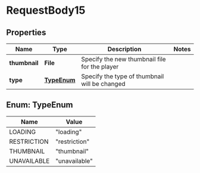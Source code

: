 

# RequestBody15


## Properties

| Name | Type | Description | Notes |
|------------ | ------------- | ------------- | -------------|
|**thumbnail** | **File** | Specify the new thumbnail file for the player |  |
|**type** | [**TypeEnum**](#TypeEnum) | Specify the type of thumbnail will be changed |  |



## Enum: TypeEnum

| Name | Value |
|---- | -----|
| LOADING | &quot;loading&quot; |
| RESTRICTION | &quot;restriction&quot; |
| THUMBNAIL | &quot;thumbnail&quot; |
| UNAVAILABLE | &quot;unavailable&quot; |



